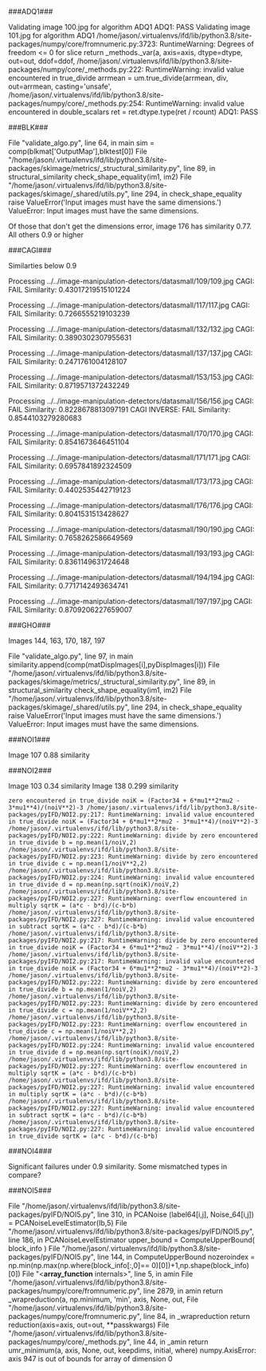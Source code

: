 ###ADQ1###

Validating image 100.jpg for algorithm ADQ1
ADQ1: PASS
Validating image 101.jpg for algorithm ADQ1
/home/jason/.virtualenvs/ifd/lib/python3.8/site-packages/numpy/core/fromnumeric.py:3723: RuntimeWarning: Degrees of freedom <= 0 for slice
  return _methods._var(a, axis=axis, dtype=dtype, out=out, ddof=ddof,
/home/jason/.virtualenvs/ifd/lib/python3.8/site-packages/numpy/core/_methods.py:222: RuntimeWarning: invalid value encountered in true_divide
  arrmean = um.true_divide(arrmean, div, out=arrmean, casting='unsafe',
/home/jason/.virtualenvs/ifd/lib/python3.8/site-packages/numpy/core/_methods.py:254: RuntimeWarning: invalid value encountered in double_scalars
  ret = ret.dtype.type(ret / rcount)
ADQ1: PASS

###BLK###


  File "validate_algo.py", line 64, in main
    sim = comp(blkmat['OutputMap'],blktest[0])
  File "/home/jason/.virtualenvs/ifd/lib/python3.8/site-packages/skimage/metrics/_structural_similarity.py", line 89, in structural_similarity
    check_shape_equality(im1, im2)
  File "/home/jason/.virtualenvs/ifd/lib/python3.8/site-packages/skimage/_shared/utils.py", line 294, in check_shape_equality
    raise ValueError('Input images must have the same dimensions.')
ValueError: Input images must have the same dimensions.


Of those that don't get the dimensions error, image 176 has similarity 0.77. All others 0.9 or higher

###CAGI###

Similarties below 0.9

Processing ../../image-manipulation-detectors/datasmall/109/109.jpg
CAGI: FAIL Similarity: 0.43017219515101224

Processing ../../image-manipulation-detectors/datasmall/117/117.jpg
CAGI: FAIL Similarity: 0.7266555219103239

Processing ../../image-manipulation-detectors/datasmall/132/132.jpg
CAGI: FAIL Similarity: 0.3890302307955631

Processing ../../image-manipulation-detectors/datasmall/137/137.jpg
CAGI: FAIL Similarity: 0.2471761004128107

Processing ../../image-manipulation-detectors/datasmall/153/153.jpg
CAGI: FAIL Similarity: 0.8719571372432249

Processing ../../image-manipulation-detectors/datasmall/156/156.jpg
CAGI: FAIL Similarity: 0.8228678813097191
CAGI INVERSE: FAIL Similarity: 0.8544103279280683

Processing ../../image-manipulation-detectors/datasmall/170/170.jpg
CAGI: FAIL Similarity: 0.8541673646451104

Processing ../../image-manipulation-detectors/datasmall/171/171.jpg
CAGI: FAIL Similarity: 0.6957841892324509

Processing ../../image-manipulation-detectors/datasmall/173/173.jpg
CAGI: FAIL Similarity: 0.4402535442719123

Processing ../../image-manipulation-detectors/datasmall/176/176.jpg
CAGI: FAIL Similarity: 0.8041531513428627

Processing ../../image-manipulation-detectors/datasmall/190/190.jpg
CAGI: FAIL Similarity: 0.7658262586649569

Processing ../../image-manipulation-detectors/datasmall/193/193.jpg
CAGI: FAIL Similarity: 0.8361149631724648

Processing ../../image-manipulation-detectors/datasmall/194/194.jpg
CAGI: FAIL Similarity: 0.7717142493634741

Processing ../../image-manipulation-detectors/datasmall/197/197.jpg
CAGI: FAIL Similarity: 0.8709206227659007

###GHO###

Images 144, 163, 170, 187, 197

 File "validate_algo.py", line 97, in main   
 similarity.append(comp(matDispImages[i],pyDispImages[i]))
  File "/home/jason/.virtualenvs/ifd/lib/python3.8/site-packages/skimage/metrics/_structural_similarity.py", line 89, in structural_similarity
    check_shape_equality(im1, im2)
  File "/home/jason/.virtualenvs/ifd/lib/python3.8/site-packages/skimage/_shared/utils.py", line 294, in check_shape_equality
    raise ValueError('Input images must have the same dimensions.')
ValueError: Input images must have the same dimensions.

###NOI1###

Image 107 0.88 similarity

###NOI2###

Image 103 0.34 similarity
Image 138 0.299 similarity

`zero encountered in true_divide
  noiK = (Factor34 + 6*mu1**2*mu2 - 3*mu1**4)/(noiV**2)-3
/home/jason/.virtualenvs/ifd/lib/python3.8/site-packages/pyIFD/NOI2.py:217: RuntimeWarning: invalid value encountered in true_divide
  noiK = (Factor34 + 6*mu1**2*mu2 - 3*mu1**4)/(noiV**2)-3
/home/jason/.virtualenvs/ifd/lib/python3.8/site-packages/pyIFD/NOI2.py:222: RuntimeWarning: divide by zero encountered in true_divide
  b = np.mean(1/noiV,2)
/home/jason/.virtualenvs/ifd/lib/python3.8/site-packages/pyIFD/NOI2.py:223: RuntimeWarning: divide by zero encountered in true_divide
  c = np.mean(1/noiV**2,2)
/home/jason/.virtualenvs/ifd/lib/python3.8/site-packages/pyIFD/NOI2.py:224: RuntimeWarning: invalid value encountered in true_divide
  d = np.mean(np.sqrt(noiK)/noiV,2)
/home/jason/.virtualenvs/ifd/lib/python3.8/site-packages/pyIFD/NOI2.py:227: RuntimeWarning: overflow encountered in multiply
  sqrtK = (a*c - b*d)/(c-b*b)
/home/jason/.virtualenvs/ifd/lib/python3.8/site-packages/pyIFD/NOI2.py:227: RuntimeWarning: invalid value encountered in subtract
  sqrtK = (a*c - b*d)/(c-b*b)
/home/jason/.virtualenvs/ifd/lib/python3.8/site-packages/pyIFD/NOI2.py:217: RuntimeWarning: divide by zero encountered in true_divide
  noiK = (Factor34 + 6*mu1**2*mu2 - 3*mu1**4)/(noiV**2)-3
/home/jason/.virtualenvs/ifd/lib/python3.8/site-packages/pyIFD/NOI2.py:217: RuntimeWarning: invalid value encountered in true_divide
  noiK = (Factor34 + 6*mu1**2*mu2 - 3*mu1**4)/(noiV**2)-3
/home/jason/.virtualenvs/ifd/lib/python3.8/site-packages/pyIFD/NOI2.py:222: RuntimeWarning: divide by zero encountered in true_divide
  b = np.mean(1/noiV,2)
/home/jason/.virtualenvs/ifd/lib/python3.8/site-packages/pyIFD/NOI2.py:223: RuntimeWarning: divide by zero encountered in true_divide
  c = np.mean(1/noiV**2,2)
/home/jason/.virtualenvs/ifd/lib/python3.8/site-packages/pyIFD/NOI2.py:223: RuntimeWarning: overflow encountered in true_divide
  c = np.mean(1/noiV**2,2)
/home/jason/.virtualenvs/ifd/lib/python3.8/site-packages/pyIFD/NOI2.py:224: RuntimeWarning: invalid value encountered in true_divide
  d = np.mean(np.sqrt(noiK)/noiV,2)
/home/jason/.virtualenvs/ifd/lib/python3.8/site-packages/pyIFD/NOI2.py:227: RuntimeWarning: overflow encountered in multiply
  sqrtK = (a*c - b*d)/(c-b*b)
/home/jason/.virtualenvs/ifd/lib/python3.8/site-packages/pyIFD/NOI2.py:227: RuntimeWarning: invalid value encountered in multiply
  sqrtK = (a*c - b*d)/(c-b*b)
/home/jason/.virtualenvs/ifd/lib/python3.8/site-packages/pyIFD/NOI2.py:227: RuntimeWarning: invalid value encountered in subtract
  sqrtK = (a*c - b*d)/(c-b*b)
/home/jason/.virtualenvs/ifd/lib/python3.8/site-packages/pyIFD/NOI2.py:227: RuntimeWarning: invalid value encountered in true_divide
  sqrtK = (a*c - b*d)/(c-b*b)`


###NOI4###

Significant failures under 0.9 similarity. Some mismatched types in compare? 

###NOI5###

  File "/home/jason/.virtualenvs/ifd/lib/python3.8/site-packages/pyIFD/NOI5.py", line 310, in PCANoise
    (label64[i,j], Noise_64[i,j]) =  PCANoiseLevelEstimator(Ib,5)
  File "/home/jason/.virtualenvs/ifd/lib/python3.8/site-packages/pyIFD/NOI5.py", line 186, in PCANoiseLevelEstimator
    upper_bound = ComputeUpperBound( block_info )
  File "/home/jason/.virtualenvs/ifd/lib/python3.8/site-packages/pyIFD/NOI5.py", line 144, in ComputeUpperBound
    nozeroindex = np.min(np.max(np.where(block_info[:,0]== 0)[0])+1,np.shape(block_info)[0])
  File "<__array_function__ internals>", line 5, in amin
  File "/home/jason/.virtualenvs/ifd/lib/python3.8/site-packages/numpy/core/fromnumeric.py", line 2879, in amin
    return _wrapreduction(a, np.minimum, 'min', axis, None, out,
  File "/home/jason/.virtualenvs/ifd/lib/python3.8/site-packages/numpy/core/fromnumeric.py", line 84, in _wrapreduction
    return reduction(axis=axis, out=out, **passkwargs)
  File "/home/jason/.virtualenvs/ifd/lib/python3.8/site-packages/numpy/core/_methods.py", line 44, in _amin
    return umr_minimum(a, axis, None, out, keepdims, initial, where)
numpy.AxisError: axis 947 is out of bounds for array of dimension 0

